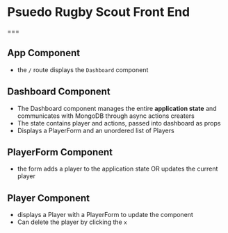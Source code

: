 # Psuedo Rugby Scout Front End
===

## App Component
* the `/` route displays the `Dashboard` component

## Dashboard Component 
* The Dashboard component manages the entire **application state** and communicates with MongoDB through async actions creaters
* The state contains player and actions, passed into dashboard as props
* Displays a PlayerForm and an unordered list of Players

## PlayerForm Component
* the form adds a player to the application state OR updates the current player 


## Player Component 
* displays a Player with a PlayerForm to update the component
* Can delete the player by clicking the `x`
